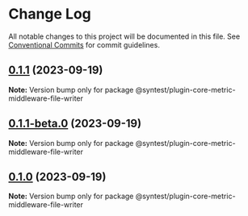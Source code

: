 # Change Log

All notable changes to this project will be documented in this file.
See [Conventional Commits](https://conventionalcommits.org) for commit guidelines.

## [0.1.1](https://github.com/syntest-framework/syntest-core/compare/@syntest/plugin-core-metric-middleware-file-writer@0.1.1-beta.0...@syntest/plugin-core-metric-middleware-file-writer@0.1.1) (2023-09-19)

**Note:** Version bump only for package @syntest/plugin-core-metric-middleware-file-writer

## [0.1.1-beta.0](https://github.com/syntest-framework/syntest-core/compare/@syntest/plugin-core-metric-middleware-file-writer@0.1.0-beta.15...@syntest/plugin-core-metric-middleware-file-writer@0.1.1-beta.0) (2023-09-19)

**Note:** Version bump only for package @syntest/plugin-core-metric-middleware-file-writer

## [0.1.0](https://github.com/syntest-framework/syntest-core/compare/@syntest/plugin-core-metric-middleware-file-writer@0.1.0-beta.15...@syntest/plugin-core-metric-middleware-file-writer@0.1.0) (2023-09-19)

**Note:** Version bump only for package @syntest/plugin-core-metric-middleware-file-writer
